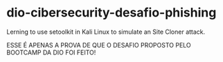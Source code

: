 # dio-cibersecurity-desafio-phishing
Lerning to use setoolkit in Kali Linux to simulate an Site Cloner attack.

ESSE É APENAS A PROVA DE QUE O DESAFIO PROPOSTO PELO BOOTCAMP DA DIO FOI FEITO!
